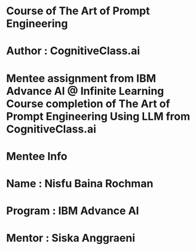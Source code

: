 # Course of The Art of Prompt Engineering
# Author : CognitiveClass.ai
# Mentee assignment from IBM Advance AI @ Infinite Learning Course completion of The Art of Prompt Engineering Using LLM from CognitiveClass.ai
# Mentee Info
# Name : Nisfu Baina Rochman 
# Program : IBM Advance AI
# Mentor : Siska Anggraeni
